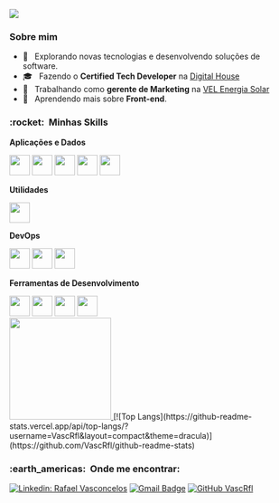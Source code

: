 
![](https://komarev.com/ghpvc/?username=VanessaSwerts&color=006bed)

<h3> Sobre mim </h3>

- 🤔 &nbsp; Explorando novas tecnologias e desenvolvendo soluções de software.
- 🎓 &nbsp; Fazendo o **Certified Tech Developer** na <a href="https://www.digitalhouse.com/br/">Digital House</a>
- 💼 &nbsp; Trabalhando como **gerente de Marketing** na <a href="https://www.velenergiasolar.com.br/">VEL Energia Solar</a>
- 🌱 &nbsp; Aprendendo mais sobre **Front-end**.

<h3> :rocket: &nbsp;Minhas Skills </h3>

**Aplicações e Dados**

  <img src="https://cdn.jsdelivr.net/gh/devicons/devicon/icons/javascript/javascript-plain.svg" width="36"/>
  <img src="https://cdn.jsdelivr.net/gh/devicons/devicon/icons/html5/html5-plain-wordmark.svg" width="36"/>
  <img src="https://cdn.jsdelivr.net/gh/devicons/devicon/icons/css3/css3-plain-wordmark.svg" width="36"/>
  <img src="https://cdn.jsdelivr.net/gh/devicons/devicon/icons/react/react-original-wordmark.svg" width="36"/>
  <img src="https://cdn.jsdelivr.net/gh/devicons/devicon/icons/mysql/mysql-plain.svg" width="36"/>



**Utilidades**

  <img src="https://uxwing.com/wp-content/themes/uxwing/download/10-brands-and-social-media/postman.png" width="36"/>

**DevOps**

  <img src="https://cdn.jsdelivr.net/gh/devicons/devicon/icons/git/git-plain.svg" width="36"/>
  <img src="https://cdn.jsdelivr.net/gh/devicons/devicon/icons/github/github-original-wordmark.svg" width="36"/>
  <img src="https://cdn.jsdelivr.net/gh/devicons/devicon/icons/docker/docker-plain-wordmark.svg" width="36"/>


**Ferramentas de Desenvolvimento**

  <img src="https://cdn.jsdelivr.net/gh/devicons/devicon/icons/vscode/vscode-original-wordmark.svg" width="36"/>
  <img src="https://cdn.jsdelivr.net/gh/devicons/devicon/icons/trello/trello-plain.svg" width="36"/>
  <img src="https://cdn.jsdelivr.net/gh/devicons/devicon/icons/figma/figma-original.svg" width="36"/>
  <img src="https://cdn.jsdelivr.net/gh/devicons/devicon/icons/gimp/gimp-plain-wordmark.svg" width="36"/>

<br/>

<a href="https://github.com/VascRfl">
  <img height="180em" src="https://github-readme-stats.vercel.app/api?username=VascRfl&theme=dracula&show_icons=true" />
</a> 
[![Top Langs](https://github-readme-stats.vercel.app/api/top-langs/?username=VascRfl&layout=compact&theme=dracula)](https://github.com/VascRfl/github-readme-stats)

<br/>

<h3> :earth_americas: &nbsp;Onde me encontrar: </h3> 

[![Linkedin: Rafael Vasconcelos](https://img.shields.io/badge/-Rafael%20Vasconcelos-blue?style=flat-square&logo=Linkedin&logoColor=white&link=https://www.linkedin.com/in/vascrfl/)](https://www.linkedin.com/in/vascrfl/)
[![Gmail Badge](https://img.shields.io/badge/-vasc.rfl@gmail.com-006bed?style=flat-square&logo=Gmail&logoColor=white&link=mailto:vasc.rfl@gmail.com)](mailto:vasc.rfl@gmail.com)
[![GitHub VascRfl]( https://img.shields.io/github/followers/VanessaSwerts?label=follow&style=social)](https://github.com/VascRfl)
